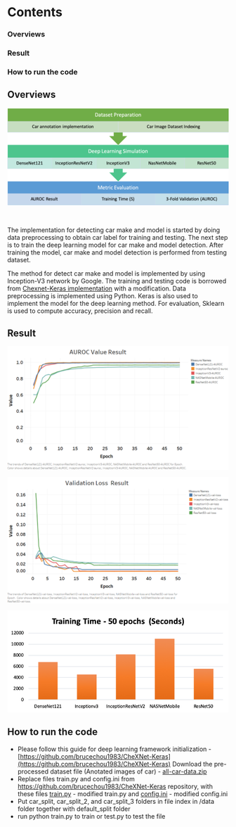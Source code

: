 
# Contents

### Overviews
### Result
### How to run the code

## Overviews

![alt_text](images/preview_process.png "preview")

<br/>

The implementation for detecting car make and model is started by doing data preprocessing to obtain car label for training and testing. The next step is to train the deep learning model for car make and model detection. After training the model, car make and model detection is performed from testing dataset.

The method for detect car make and model is implemented by using Inception-V3 network by Google. The training and testing code is borrowed from [Chexnet-Keras implementation](https://github.com/brucechou1983/CheXNet-Keras) with a modification.  Data preprocessing is implemented using Python. Keras is also used to implement the model for the deep learning method. For evaluation, Sklearn is used to compute accuracy, precision and recall.


## Result


![alt_text](images/auroc.png "auroc")

![alt_text](images/mean-loss.png "mean-loss")

![alt_text](images/time.png "time")



## How to run the code

*   Please follow this guide for deep learning framework initialization - [https://github.com/brucechou1983/CheXNet-Keras](https://github.com/brucechou1983/CheXNet-Keras) Download the pre-processed dataset file (Anotated images of car) - [all-car-data.zip](https://drive.google.com/file/d/1nEsxR8dGAqcrEb7TCYufpTI7amNjza1N/view?usp=sharing)
*   Replace files train.py and config.ini from https://github.com/brucechou1983/CheXNet-Keras repository, with these files [train.py](https:) - modified train.py and [config.ini](https:) - modified config.ini
*   Put car_split, car_split_2, and car_split_3 folders in file index in /data folder together with default_split folder
*   run python train.py to train or test.py to test the file


